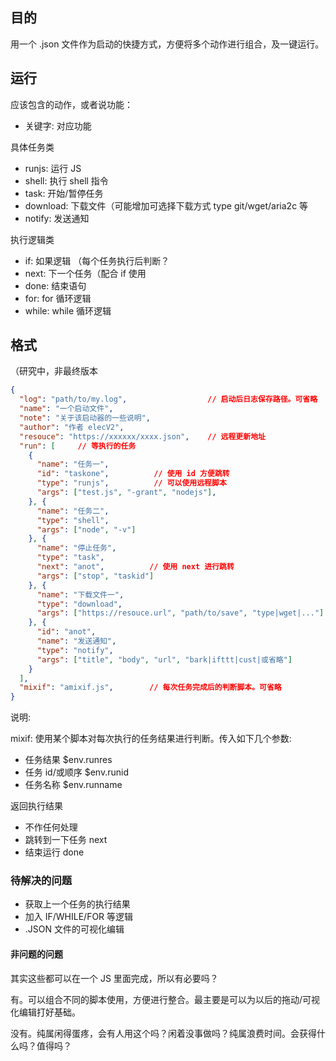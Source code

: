 ## 目的

用一个 .json 文件作为启动的快捷方式，方便将多个动作进行组合，及一键运行。

## 运行

应该包含的动作，或者说功能：

- 关键字: 对应功能

具体任务类
- runjs: 运行 JS
- shell: 执行 shell 指令
- task:  开始/暂停任务
- download:  下载文件（可能增加可选择下载方式 type git/wget/aria2c 等
- notify: 发送通知

执行逻辑类
- if:    如果逻辑 （每个任务执行后判断？
- next:  下一个任务（配合 if 使用
- done:  结束语句
- for:   for 循环逻辑
- while: while 循环逻辑

## 格式

（研究中，非最终版本

``` JSON
{
  "log": "path/to/my.log",                  // 启动后日志保存路径。可省略
  "name": "一个启动文件",
  "note": "关于该启动器的一些说明",
  "author": "作者 elecV2",
  "resouce": "https://xxxxxx/xxxx.json",    // 远程更新地址
  "run": [     // 等执行的任务
    {
      "name": "任务一",
      "id": "taskone",          // 使用 id 方便跳转
      "type": "runjs",          // 可以使用远程脚本
      "args": ["test.js", "-grant", "nodejs"],
    }, {
      "name": "任务二",
      "type": "shell",
      "args": ["node", "-v"]
    }, {
      "name": "停止任务",
      "type": "task",
      "next": "anot",          // 使用 next 进行跳转
      "args": ["stop", "taskid"]
    }, {
      "name": "下载文件一",
      "type": "download",
      "args": ["https://resouce.url", "path/to/save", "type|wget|..."]
    }, {
      "id": "anot",
      "name": "发送通知",
      "type": "notify",
      "args": ["title", "body", "url", "bark|ifttt|cust|或省略"]
    }
  ],
  "mixif": "amixif.js",        // 每次任务完成后的判断脚本。可省略
}
```

说明:

mixif: 
使用某个脚本对每次执行的任务结果进行判断。传入如下几个参数:
- 任务结果  $env.runres
- 任务 id/或顺序  $env.runid
- 任务名称  $env.runname

返回执行结果
- 不作任何处理
- 跳转到一下任务 next
- 结束运行 done

### 待解决的问题

- 获取上一个任务的执行结果
- 加入 IF/WHILE/FOR 等逻辑
- .JSON 文件的可视化编辑

#### 非问题的问题

其实这些都可以在一个 JS 里面完成，所以有必要吗？

有。可以组合不同的脚本使用，方便进行整合。最主要是可以为以后的拖动/可视化编辑打好基础。

没有。纯属闲得蛋疼，会有人用这个吗？闲着没事做吗？纯属浪费时间。会获得什么吗？值得吗？